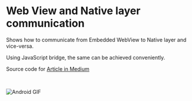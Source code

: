 # Web View and Native layer communication

Shows how to communicate from Embedded WebView to Native layer and vice-versa.

Using JavaScript bridge, the same can be achieved conveniently.

Source code for [Article in Medium](https://medium.com/@sreeharikv112/communication-from-webview-to-native-ios-android-app-6d842cefe02d)

<br>

<p align="center">  
  
  ![Android GIF](https://user-images.githubusercontent.com/39777674/73594222-5aaa1a00-4532-11ea-9e46-42e52e54ff59.gif)

</p>


<br>






